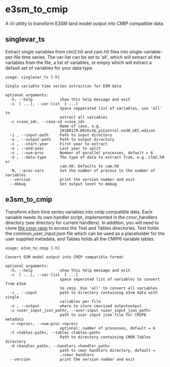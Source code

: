 # e3sm_to_cmip

A cli utility to transform E3SM land model output into CMIP compatible data.

## singlevar_ts

Extract single variables from clm2.h0 and cam.h0 files into single-variable-per-file time series. The var-list can be set to 'all', which will extract all the variables from the file, a list of variables, or empty which will extract a default set of variables for your data type.

```
usage: singlevar_ts [-h]

Single variable time series extraction for ESM data

optional arguments:
  -h, --help            show this help message and exit
  -v  [ ...], --var-list  [ ...]
                        Space sepperated list of variables, use 'all' to
                        extract all variables
  -c <case_id>, --case-id <case_id>
                        Name of case, e.g.
                        20180129.DECKv1b_piControl.ne30_oEC.edison
  -i , --input-path     Path to input directory
  -o , --output-path    Path to output directory
  -s , --start-year     First year to extract
  -e , --end-year       Last year to split
  -n , --num-proc       Number of parallel processes, default = 6
  -d , --data-type      The type of data to extract from, e.g. clm2.h0 or
                        cam.h0. Defaults to cam.h0
  -N, --proc-vars       Set the number of process to the number of variables
  --version             print the version number and exit
  --debug               Set output level to debug
```

## e3sm_to_cmip

Transform e3sm time series variables into cmip compatible data. Each variable needs its own handler script, implemented in the cmor_handlers directory (see directory for current handlers). In addition, you will need to clone [the cmor repo](https://github.com/PCMDI/cmor) to access the Test and Tables directories. Test holds the common_user_input.json file which can be used as a placeholder for the user supplied metadata, and Tables holds all the CMIP6 variable tables.


```
usage: e3sm_to_cmip [-h]

Convert ESM model output into CMIP compatible format

optional arguments:
  -h, --help            show this help message and exit
  -v  [ ...], --var-list  [ ...]
                        space seperated list of variables to convert from e3sm
                        to cmip. Use 'all' to convert all variables
  -i , --input          path to directory containing e3sm data with single
                        variables per file
  -o , --output         where to store cmorized outputoutput
  -u <user_input_json_path>, --user-input <user_input_json_path>
                        path to user input json file for CMIP6 metadata
  -n <nproc>, --num-proc <nproc>
                        optional: number of processes, default = 6
  -t <tables-path>, --tables <tables-path>
                        Path to directory containing CMOR Tables directory
  -H <handler_path>, --handlers <handler_path>
                        path to cmor handlers directory, default =
                        ./cmor_handlers
  --version             print the version number and exit
```
